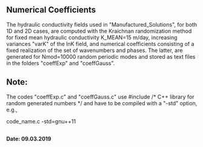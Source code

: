 ## Numerical Coefficients 

The hydraulic conductivity fields used in "Manufactured_Solutions", for both 1D and 2D cases, are computed with the
Kraichnan randomization method for fixed mean hydraulic conductivity K_MEAN=15 m/day, increasing variances "varK" 
of the lnK field, and numerical coefficients consisting of a fixed realization of the set of wavenumbers and phases.
The latter, are generated for Nmod=10000 random periodic modes and stored as text files in the folders "coeffExp" and
"coeffGauss".


## Note:
The codes "coeffExp.c" and "coeffGauss.c" use #include <random> /* C++ library for random generated numbers */ 
and have to be compiled with a "-std" option, e.g.,
  
code_name.c -std=gnu++11

##
#### Date: 09.03.2019

